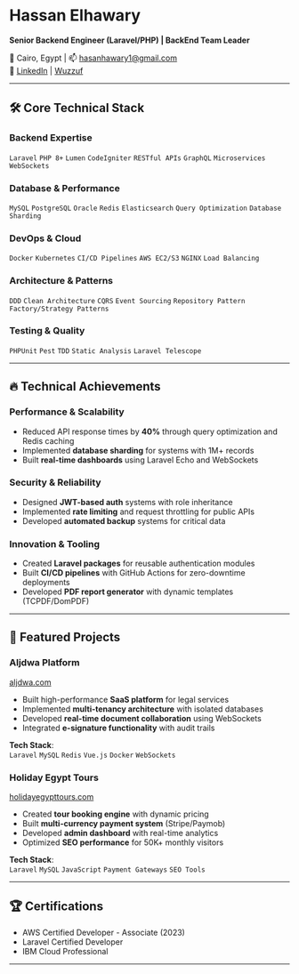 # Hassan Elhawary  
**Senior Backend Engineer (Laravel/PHP) | BackEnd Team Leader**  

📍 Cairo, Egypt | 📫 [hasanhawary1@gmail.com](mailto:hasanhawary1@gmail.com)  
🔗 [LinkedIn](https://www.linkedin.com/in/hassan-hawary1) | [Wuzzuf](https://wuzzuf.net/me/Hassan-Mohamed)

---

## 🛠️ **Core Technical Stack**  

### **Backend Expertise**  
`Laravel` `PHP 8+` `Lumen` `CodeIgniter` `RESTful APIs` `GraphQL` `Microservices` `WebSockets`  

### **Database & Performance**  
`MySQL` `PostgreSQL` `Oracle` `Redis` `Elasticsearch` `Query Optimization` `Database Sharding`  

### **DevOps & Cloud**  
`Docker` `Kubernetes` `CI/CD Pipelines` `AWS EC2/S3` `NGINX` `Load Balancing`  

### **Architecture & Patterns**  
`DDD` `Clean Architecture` `CQRS` `Event Sourcing` `Repository Pattern` `Factory/Strategy Patterns`  

### **Testing & Quality**  
`PHPUnit` `Pest` `TDD` `Static Analysis` `Laravel Telescope`  

---

## 🔥 **Technical Achievements**  

### **Performance & Scalability**  
- Reduced API response times by **40%** through query optimization and Redis caching  
- Implemented **database sharding** for systems with 1M+ records  
- Built **real-time dashboards** using Laravel Echo and WebSockets  

### **Security & Reliability**  
- Designed **JWT-based auth** systems with role inheritance  
- Implemented **rate limiting** and request throttling for public APIs  
- Developed **automated backup** systems for critical data  

### **Innovation & Tooling**  
- Created **Laravel packages** for reusable authentication modules  
- Built **CI/CD pipelines** with GitHub Actions for zero-downtime deployments  
- Developed **PDF report generator** with dynamic templates (TCPDF/DomPDF)  

---

## 🌟 **Featured Projects**  

### **Aljdwa Platform**  
[aljdwa.com](https://www.aljdwa.com)  
- Built high-performance **SaaS platform** for legal services  
- Implemented **multi-tenancy architecture** with isolated databases  
- Developed **real-time document collaboration** using WebSockets  
- Integrated **e-signature functionality** with audit trails  

**Tech Stack**:  
`Laravel` `MySQL` `Redis` `Vue.js` `Docker` `WebSockets`  

### **Holiday Egypt Tours**  
[holidayegypttours.com](https://holidayegypttours.com/)  
- Created **tour booking engine** with dynamic pricing  
- Built **multi-currency payment system** (Stripe/Paymob)  
- Developed **admin dashboard** with real-time analytics  
- Optimized **SEO performance** for 50K+ monthly visitors
  
**Tech Stack**:  
`Laravel` `MySQL` `JavaScript` `Payment Gateways` `SEO Tools`  

---

## 🏆 **Certifications**  
- AWS Certified Developer - Associate (2023)  
- Laravel Certified Developer  
- IBM Cloud Professional  

---

